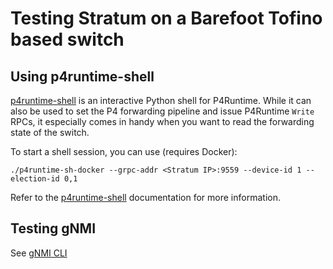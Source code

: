 <!--
Copyright 2018 Barefoot Networks, Inc.
Copyright 2018-present Open Networking Foundation

SPDX-License-Identifier: Apache-2.0
-->

# Testing Stratum on a Barefoot Tofino based switch

## Using p4runtime-shell

[p4runtime-shell](https://github.com/p4lang/p4runtime-shell) is an interactive
Python shell for P4Runtime. While it can also be used to set the P4 forwarding
pipeline and issue P4Runtime `Write` RPCs, it especially comes in handy when you
want to read the forwarding state of the switch.

To start a shell session, you can use (requires Docker):
```
./p4runtime-sh-docker --grpc-addr <Stratum IP>:9559 --device-id 1 --election-id 0,1
```

Refer to the [p4runtime-shell](https://github.com/p4lang/p4runtime-shell)
documentation for more information.

## Testing gNMI

See [gNMI CLI](/stratum/tools/gnmi/README.md)

